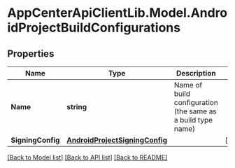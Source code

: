 # AppCenterApiClientLib.Model.AndroidProjectBuildConfigurations
## Properties

Name | Type | Description | Notes
------------ | ------------- | ------------- | -------------
**Name** | **string** | Name of build configuration (the same as a build type name) | 
**SigningConfig** | [**AndroidProjectSigningConfig**](AndroidProjectSigningConfig.md) |  | [optional] 

[[Back to Model list]](../README.md#documentation-for-models) [[Back to API list]](../README.md#documentation-for-api-endpoints) [[Back to README]](../README.md)

